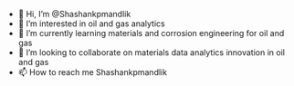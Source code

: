 - 👋 Hi, I’m @Shashankpmandlik
- 👀 I’m interested in oil and gas analytics
- 🌱 I’m currently learning materials and corrosion engineering for oil and gas
- 💞️ I’m looking to collaborate on materials data analytics innovation in oil and gas
- 📫 How to reach me Shashankpmandlik

<!---
Shashankpmandlik/Shashankpmandlik is a ✨ special ✨ repository because its `README.md` (this file) appears on your GitHub profile.
You can click the Preview link to take a look at your changes.
--->
